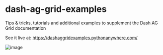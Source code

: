 # dash-ag-grid-examples
Tips &amp; tricks, tutorials and additional examples to supplement the Dash AG Grid documentation


See it live at:  https://dashaggridexamples.pythonanywhere.com/

![image](https://github.com/AnnMarieW/dash-ag-grid-examples/assets/72614349/e00ed37e-c328-491a-9d26-14c4238a0da3)



